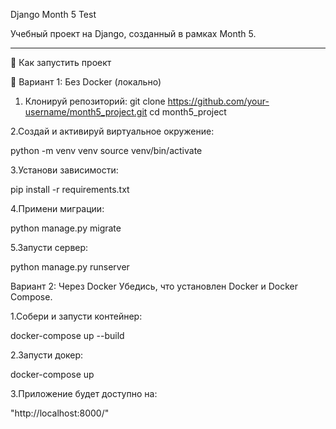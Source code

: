 Django Month 5 Test

Учебный проект на Django, созданный в рамках Month 5.

---

 🚀 Как запустить проект

 🔧 Вариант 1: Без Docker (локально)

1. Клонируй репозиторий:
   git clone https://github.com/your-username/month5_project.git
   cd month5_project

2.Создай и активируй виртуальное окружение:

  python -m venv venv
  source venv/bin/activate

3.Установи зависимости:

pip install -r requirements.txt

4.Примени миграции:

python manage.py migrate

5.Запусти сервер:

python manage.py runserver


 Вариант 2: Через Docker
 Убедись, что установлен Docker и Docker Compose.

1.Собери и запусти контейнер:

docker-compose up --build

2.Запусти докер:

docker-compose up

3.Приложение будет доступно на:

"http://localhost:8000/"
















